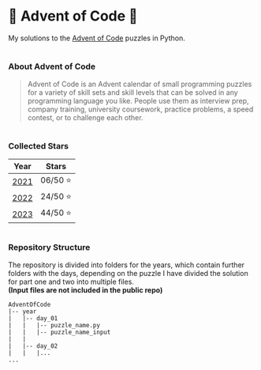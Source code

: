 # 🎄 Advent of Code 🎄

My solutions to the [Advent of Code](https://adventofcode.com/) puzzles in Python.

#

### About Advent of Code

> Advent of Code is an Advent calendar of small programming puzzles
> for a variety of skill sets and skill levels that can be solved
> in any programming language you like. People use them as interview prep,
> company training, university coursework, practice problems, a speed contest,
> or to challenge each other.

#

### Collected Stars

| Year         | Stars   |
|--------------|---------|
| [2021](2021) | 06/50 ⭐ |
| [2022](2022) | 24/50 ⭐ |
| [2023](2023) | 44/50 ⭐ |

#

### Repository Structure

The repository is divided into folders for the years, which contain further folders with the days,
depending on the puzzle I have divided the solution for part one and two into multiple files. \
**(Input files are not included in the public repo)**

```tree
AdventOfCode
|-- year
|   |-- day_01
|   |   |-- puzzle_name.py
|   |   |-- puzzle_name_input
|   |
|   |-- day_02
|   |   |... 
...
```

